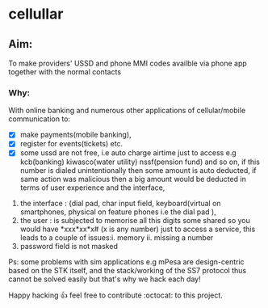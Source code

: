 # cellullar
## Aim: 
To make providers' USSD and phone MMI codes availble via phone app together with the normal contacts 
### Why:
With online banking and numerous other applications of cellular/mobile communication to:
- [x] make payments(mobile banking), 
- [x] register for events(tickets) etc.
- [x] some ussd are not free, i.e auto charge airtime just to access e.g kcb(banking) kiwasco(water utility) nssf(pension fund) and so on, if this number is dialed unintentionally then some amount is auto deducted, if same action was malicious then a big amount would be deducted
in terms of user experience and the interface,

1. the interface : {dial pad, char input field, keyboard(virtual on smartphones, physical on feature phones i.e the dial pad ),
2. the user : is subjected to memorise all this digits some shared so you would have \*xxx\*xx\*x\# (x is any number) just to access a service, this leads to a couple of issues:i. memory ii. missing a number
3. password field is not masked


Ps: some problems with sim applications e.g mPesa are design-centric based on the STK itself, and the stack/working of the SS7 protocol thus cannot be solved easily but that's why we hack each day! 

Happy hacking :+1: feel free to contribute :octocat: to this project.
